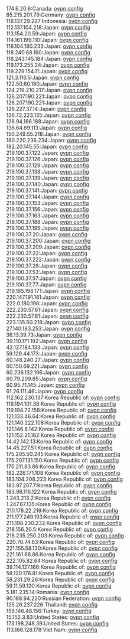 174.6.20.6:Canada: [ovpn config](vpn/174_6_20_6.ovpn)  
85.215.201.79:Germany: [ovpn config](vpn/85_215_201_79.ovpn)  
118.137.29.227:Indonesia: [ovpn config](vpn/118_137_29_227.ovpn)  
112.137.104.218:Japan: [ovpn config](vpn/112_137_104_218.ovpn)  
113.154.20.59:Japan: [ovpn config](vpn/113_154_20_59.ovpn)  
114.161.199.110:Japan: [ovpn config](vpn/114_161_199_110.ovpn)  
118.104.180.233:Japan: [ovpn config](vpn/118_104_180_233.ovpn)  
118.240.68.160:Japan: [ovpn config](vpn/118_240_68_160.ovpn)  
118.243.145.184:Japan: [ovpn config](vpn/118_243_145_184.ovpn)  
119.173.255.24:Japan: [ovpn config](vpn/119_173_255_24.ovpn)  
119.229.154.11:Japan: [ovpn config](vpn/119_229_154_11.ovpn)  
121.3.116.5:Japan: [ovpn config](vpn/121_3_116_5.ovpn)  
122.50.60.180:Japan: [ovpn config](vpn/122_50_60_180.ovpn)  
124.219.210.217:Japan: [ovpn config](vpn/124_219_210_217.ovpn)  
126.207.190.221:Japan: [ovpn config](vpn/126_207_190_221.ovpn)  
126.207.190.221:Japan: [ovpn config](vpn/126_207_190_221.ovpn)  
126.227.37.14:Japan: [ovpn config](vpn/126_227_37_14.ovpn)  
126.72.223.135:Japan: [ovpn config](vpn/126_72_223_135.ovpn)  
126.94.166.188:Japan: [ovpn config](vpn/126_94_166_188.ovpn)  
138.64.69.113:Japan: [ovpn config](vpn/138_64_69_113.ovpn)  
150.249.55.218:Japan: [ovpn config](vpn/150_249_55_218.ovpn)  
180.220.236.234:Japan: [ovpn config](vpn/180_220_236_234.ovpn)  
182.20.145.55:Japan: [ovpn config](vpn/182_20_145_55.ovpn)  
219.100.37.122:Japan: [ovpn config](vpn/219_100_37_122.ovpn)  
219.100.37.126:Japan: [ovpn config](vpn/219_100_37_126.ovpn)  
219.100.37.129:Japan: [ovpn config](vpn/219_100_37_129.ovpn)  
219.100.37.138:Japan: [ovpn config](vpn/219_100_37_138.ovpn)  
219.100.37.139:Japan: [ovpn config](vpn/219_100_37_139.ovpn)  
219.100.37.140:Japan: [ovpn config](vpn/219_100_37_140.ovpn)  
219.100.37.141:Japan: [ovpn config](vpn/219_100_37_141.ovpn)  
219.100.37.144:Japan: [ovpn config](vpn/219_100_37_144.ovpn)  
219.100.37.153:Japan: [ovpn config](vpn/219_100_37_153.ovpn)  
219.100.37.156:Japan: [ovpn config](vpn/219_100_37_156.ovpn)  
219.100.37.163:Japan: [ovpn config](vpn/219_100_37_163.ovpn)  
219.100.37.188:Japan: [ovpn config](vpn/219_100_37_188.ovpn)  
219.100.37.195:Japan: [ovpn config](vpn/219_100_37_195.ovpn)  
219.100.37.20:Japan: [ovpn config](vpn/219_100_37_20.ovpn)  
219.100.37.200:Japan: [ovpn config](vpn/219_100_37_200.ovpn)  
219.100.37.209:Japan: [ovpn config](vpn/219_100_37_209.ovpn)  
219.100.37.22:Japan: [ovpn config](vpn/219_100_37_22.ovpn)  
219.100.37.222:Japan: [ovpn config](vpn/219_100_37_222.ovpn)  
219.100.37.28:Japan: [ovpn config](vpn/219_100_37_28.ovpn)  
219.100.37.53:Japan: [ovpn config](vpn/219_100_37_53.ovpn)  
219.100.37.57:Japan: [ovpn config](vpn/219_100_37_57.ovpn)  
219.100.37.77:Japan: [ovpn config](vpn/219_100_37_77.ovpn)  
219.165.198.171:Japan: [ovpn config](vpn/219_165_198_171.ovpn)  
220.147.191.181:Japan: [ovpn config](vpn/220_147_191_181.ovpn)  
222.0.180.198:Japan: [ovpn config](vpn/222_0_180_198.ovpn)  
222.230.57.61:Japan: [ovpn config](vpn/222_230_57_61.ovpn)  
222.230.57.61:Japan: [ovpn config](vpn/222_230_57_61.ovpn)  
223.135.50.218:Japan: [ovpn config](vpn/223_135_50_218.ovpn)  
27.140.183.253:Japan: [ovpn config](vpn/27_140_183_253.ovpn)  
36.13.39.73:Japan: [ovpn config](vpn/36_13_39_73.ovpn)  
39.110.171.192:Japan: [ovpn config](vpn/39_110_171_192.ovpn)  
42.127.184.133:Japan: [ovpn config](vpn/42_127_184_133.ovpn)  
59.129.44.173:Japan: [ovpn config](vpn/59_129_44_173.ovpn)  
60.148.240.27:Japan: [ovpn config](vpn/60_148_240_27.ovpn)  
60.150.69.221:Japan: [ovpn config](vpn/60_150_69_221.ovpn)  
60.236.132.196:Japan: [ovpn config](vpn/60_236_132_196.ovpn)  
60.79.209.85:Japan: [ovpn config](vpn/60_79_209_85.ovpn)  
60.95.71.145:Japan: [ovpn config](vpn/60_95_71_145.ovpn)  
61.26.111.46:Japan: [ovpn config](vpn/61_26_111_46.ovpn)  
112.162.230.137:Korea Republic of: [ovpn config](vpn/112_162_230_137.ovpn)  
119.194.101.38:Korea Republic of: [ovpn config](vpn/119_194_101_38.ovpn)  
119.194.72.158:Korea Republic of: [ovpn config](vpn/119_194_72_158.ovpn)  
121.133.46.64:Korea Republic of: [ovpn config](vpn/121_133_46_64.ovpn)  
121.140.222.108:Korea Republic of: [ovpn config](vpn/121_140_222_108.ovpn)  
121.146.8.142:Korea Republic of: [ovpn config](vpn/121_146_8_142.ovpn)  
121.152.21.182:Korea Republic of: [ovpn config](vpn/121_152_21_182.ovpn)  
14.42.142.13:Korea Republic of: [ovpn config](vpn/14_42_142_13.ovpn)  
14.45.227.51:Korea Republic of: [ovpn config](vpn/14_45_227_51.ovpn)  
175.205.50.245:Korea Republic of: [ovpn config](vpn/175_205_50_245.ovpn)  
175.207.131.150:Korea Republic of: [ovpn config](vpn/175_207_131_150.ovpn)  
175.211.83.86:Korea Republic of: [ovpn config](vpn/175_211_83_86.ovpn)  
182.226.171.108:Korea Republic of: [ovpn config](vpn/182_226_171_108.ovpn)  
183.104.208.223:Korea Republic of: [ovpn config](vpn/183_104_208_223.ovpn)  
183.97.207.7:Korea Republic of: [ovpn config](vpn/183_97_207_7.ovpn)  
183.98.116.122:Korea Republic of: [ovpn config](vpn/183_98_116_122.ovpn)  
1.243.213.2:Korea Republic of: [ovpn config](vpn/1_243_213_2.ovpn)  
1.247.67.135:Korea Republic of: [ovpn config](vpn/1_247_67_135.ovpn)  
210.178.22.219:Korea Republic of: [ovpn config](vpn/210_178_22_219.ovpn)  
211.177.249.193:Korea Republic of: [ovpn config](vpn/211_177_249_193.ovpn)  
211.198.230.232:Korea Republic of: [ovpn config](vpn/211_198_230_232.ovpn)  
218.156.20.5:Korea Republic of: [ovpn config](vpn/218_156_20_5.ovpn)  
218.235.250.203:Korea Republic of: [ovpn config](vpn/218_235_250_203.ovpn)  
220.70.74.83:Korea Republic of: [ovpn config](vpn/220_70_74_83.ovpn)  
221.155.58.130:Korea Republic of: [ovpn config](vpn/221_155_58_130.ovpn)  
221.161.68.86:Korea Republic of: [ovpn config](vpn/221_161_68_86.ovpn)  
222.105.82.64:Korea Republic of: [ovpn config](vpn/222_105_82_64.ovpn)  
39.114.127.166:Korea Republic of: [ovpn config](vpn/39_114_127_166.ovpn)  
58.120.176.81:Korea Republic of: [ovpn config](vpn/58_120_176_81.ovpn)  
58.231.29.26:Korea Republic of: [ovpn config](vpn/58_231_29_26.ovpn)  
59.11.59.120:Korea Republic of: [ovpn config](vpn/59_11_59_120.ovpn)  
5.181.235.14:Romania: [ovpn config](vpn/5_181_235_14.ovpn)  
90.188.94.220:Russian Federation: [ovpn config](vpn/90_188_94_220.ovpn)  
125.26.237.226:Thailand: [ovpn config](vpn/125_26_237_226.ovpn)  
159.146.48.156:Turkey: [ovpn config](vpn/159_146_48_156.ovpn)  
15.152.3.83:United States: [ovpn config](vpn/15_152_3_83.ovpn)  
173.198.248.39:United States: [ovpn config](vpn/173_198_248_39.ovpn)  
113.166.128.178:Viet Nam: [ovpn config](vpn/113_166_128_178.ovpn)  
